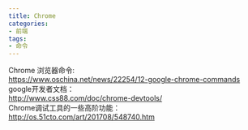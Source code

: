 ```yaml
---
title: Chrome
categories:
- 前端
tags:
- 命令
---
```

Chrome 浏览器命令:  
https://www.oschina.net/news/22254/12-google-chrome-commands  
google开发者文档：  
http://www.css88.com/doc/chrome-devtools/  
Chrome调试工具的一些高阶功能：  
http://os.51cto.com/art/201708/548740.htm
